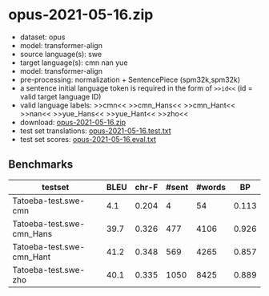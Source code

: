 # opus-2021-05-16.zip

* dataset: opus
* model: transformer-align
* source language(s): swe
* target language(s): cmn nan yue
* model: transformer-align
* pre-processing: normalization + SentencePiece (spm32k,spm32k)
* a sentence initial language token is required in the form of `>>id<<` (id = valid target language ID)
* valid language labels: >>cmn<< >>cmn_Hans<< >>cmn_Hant<< >>nan<< >>yue_Hans<< >>yue_Hant<< >>zho<<
* download: [opus-2021-05-16.zip](https://object.pouta.csc.fi/Tatoeba-MT-models/swe-zho/opus-2021-05-16.zip)
* test set translations: [opus-2021-05-16.test.txt](https://object.pouta.csc.fi/Tatoeba-MT-models/swe-zho/opus-2021-05-16.test.txt)
* test set scores: [opus-2021-05-16.eval.txt](https://object.pouta.csc.fi/Tatoeba-MT-models/swe-zho/opus-2021-05-16.eval.txt)

## Benchmarks

| testset | BLEU  | chr-F | #sent | #words | BP |
|---------|-------|-------|-------|--------|----|
| Tatoeba-test.swe-cmn 	| 4.1 	| 0.204 	| 4 	| 54 	| 0.113 |
| Tatoeba-test.swe-cmn_Hans 	| 39.7 	| 0.326 	| 477 	| 4106 	| 0.926 |
| Tatoeba-test.swe-cmn_Hant 	| 41.2 	| 0.348 	| 569 	| 4265 	| 0.857 |
| Tatoeba-test.swe-zho 	| 40.1 	| 0.335 	| 1050 	| 8425 	| 0.889 |

